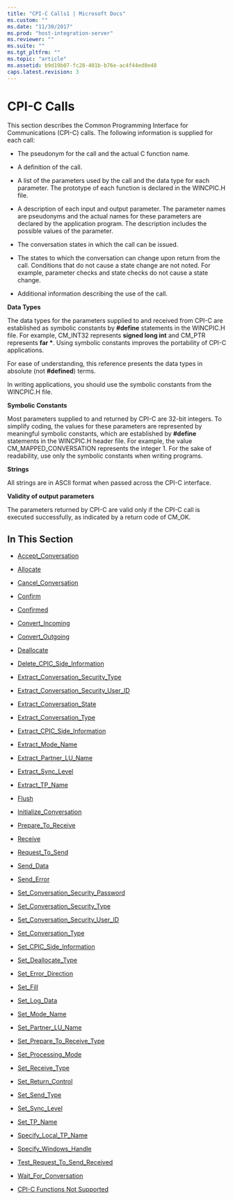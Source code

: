 ```yaml
---
title: "CPI-C Calls1 | Microsoft Docs"
ms.custom: ""
ms.date: "11/30/2017"
ms.prod: "host-integration-server"
ms.reviewer: ""
ms.suite: ""
ms.tgt_pltfrm: ""
ms.topic: "article"
ms.assetid: b9d19b07-fc28-401b-b76e-ac4f44ed8e48
caps.latest.revision: 3
---
```

# CPI-C Calls
This section describes the Common Programming Interface for Communications (CPI-C) calls. The following information is supplied for each call:  
  
-   The pseudonym for the call and the actual C function name.  
  
-   A definition of the call.  
  
-   A list of the parameters used by the call and the data type for each parameter. The prototype of each function is declared in the WINCPIC.H file.  
  
-   A description of each input and output parameter. The parameter names are pseudonyms and the actual names for these parameters are declared by the application program. The description includes the possible values of the parameter.  
  
-   The conversation states in which the call can be issued.  
  
-   The states to which the conversation can change upon return from the call. Conditions that do not cause a state change are not noted. For example, parameter checks and state checks do not cause a state change.  
  
-   Additional information describing the use of the call.  
  
 **Data Types**  
  
 The data types for the parameters supplied to and received from CPI-C are established as symbolic constants by **#define** statements in the WINCPIC.H file. For example, CM_INT32 represents **signed long int** and CM_PTR represents **far \***. Using symbolic constants improves the portability of CPI-C applications.  
  
 For ease of understanding, this reference presents the data types in absolute (not **#defined**) terms.  
  
 In writing applications, you should use the symbolic constants from the WINCPIC.H file.  
  
 **Symbolic Constants**  
  
 Most parameters supplied to and returned by CPI-C are 32-bit integers. To simplify coding, the values for these parameters are represented by meaningful symbolic constants, which are established by **#define** statements in the WINCPIC.H header file. For example, the value CM_MAPPED_CONVERSATION represents the integer 1. For the sake of readability, use only the symbolic constants when writing programs.  
  
 **Strings**  
  
 All strings are in ASCII format when passed across the CPI-C interface.  
  
 **Validity of output parameters**  
  
 The parameters returned by CPI-C are valid only if the CPI-C call is executed successfully, as indicated by a return code of CM_OK.  
  
## In This Section  
  
-   [Accept_Conversation](../core/accept-conversation-cpi-c-1.md)  
  
-   [Allocate](../core/allocate-cpi-c-1.md)  
  
-   [Cancel_Conversation](../core/cancel-conversation-cpi-c-1.md)  
  
-   [Confirm](../core/confirm-cpi-c-1.md)  
  
-   [Confirmed](../core/confirmed-cpi-c-1.md)  
  
-   [Convert_Incoming](../core/convert-incoming-cpi-c-2.md)  
  
-   [Convert_Outgoing](../core/convert-outgoing-cpi-c-2.md)  
  
-   [Deallocate](../core/deallocate-cpi-c-2.md)  
  
-   [Delete_CPIC_Side_Information](../core/delete-cpic-side-information-cpi-c-1.md)  
  
-   [Extract_Conversation_Security_Type](../core/extract-conversation-security-type-cpi-c-1.md)  
  
-   [Extract_Conversation_Security_User_ID](../core/extract-conversation-security-user-id-cpi-c-2.md)  
  
-   [Extract_Conversation_State](../core/extract-conversation-state-cpi-c-1.md)  
  
-   [Extract_Conversation_Type](../core/extract-conversation-type-cpi-c-1.md)  
  
-   [Extract_CPIC_Side_Information](../core/extract-cpic-side-information-cpi-c-2.md)  
  
-   [Extract_Mode_Name](../core/extract-mode-name-cpi-c-2.md)  
  
-   [Extract_Partner_LU_Name](../core/extract-partner-lu-name-cpi-c-2.md)  
  
-   [Extract_Sync_Level](../core/extract-sync-level-cpi-c-2.md)  
  
-   [Extract_TP_Name](../core/extract-tp-name-cpi-c-1.md)  
  
-   [Flush](../core/flush-cpi-c-1.md)  
  
-   [Initialize_Conversation](../core/initialize-conversation-cpi-c-2.md)  
  
-   [Prepare_To_Receive](../core/prepare-to-receive-cpi-c-2.md)  
  
-   [Receive](../core/receive-cpi-c-1.md)  
  
-   [Request_To_Send](../core/request-to-send-cpi-c-2.md)  
  
-   [Send_Data](../core/send-data-cpi-c-1.md)  
  
-   [Send_Error](../core/send-error-cpi-c-1.md)  
  
-   [Set_Conversation_Security_Password](../core/set-conversation-security-password-cpi-c-2.md)  
  
-   [Set_Conversation_Security_Type](../core/set-conversation-security-type-cpi-c-2.md)  
  
-   [Set_Conversation_Security_User_ID](../core/set-conversation-security-user-id-cpi-c-2.md)  
  
-   [Set_Conversation_Type](../core/set-conversation-type-cpi-c-2.md)  
  
-   [Set_CPIC_Side_Information](../core/set-cpic-side-information-cpi-c-1.md)  
  
-   [Set_Deallocate_Type](../core/set-deallocate-type-cpi-c-2.md)  
  
-   [Set_Error_Direction](../core/set-error-direction-cpi-c-2.md)  
  
-   [Set_Fill](../core/set-fill-cpi-c-2.md)  
  
-   [Set_Log_Data](../core/set-log-data-cpi-c-1.md)  
  
-   [Set_Mode_Name](../core/set-mode-name-cpi-c-1.md)  
  
-   [Set_Partner_LU_Name](../core/set-partner-lu-name-cpi-c-1.md)  
  
-   [Set_Prepare_To_Receive_Type](../core/set-prepare-to-receive-type-cpi-c-2.md)  
  
-   [Set_Processing_Mode](../core/set-processing-mode-cpi-c-1.md)  
  
-   [Set_Receive_Type](../core/set-receive-type-cpi-c-1.md)  
  
-   [Set_Return_Control](../core/set-return-control-cpi-c-1.md)  
  
-   [Set_Send_Type](../core/set-send-type-cpi-c-1.md)  
  
-   [Set_Sync_Level](../core/set-sync-level-cpi-c-2.md)  
  
-   [Set_TP_Name](../core/set-tp-name-cpi-c-2.md)  
  
-   [Specify_Local_TP_Name](../core/specify-local-tp-name-cpi-c-1.md)  
  
-   [Specify_Windows_Handle](../core/specify-windows-handle-cpi-c-1.md)  
  
-   [Test_Request_To_Send_Received](../core/test-request-to-send-received-cpi-c-2.md)  
  
-   [Wait_For_Conversation](../core/wait-for-conversation-cpi-c-2.md)  
  
-   [CPI-C Functions Not Supported](../core/cpi-c-functions-not-supported-cpi-c-2.md)